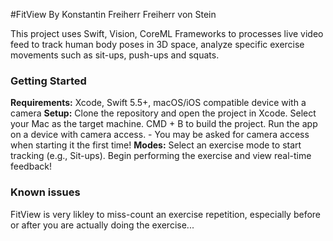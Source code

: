 #FitView
By Konstantin Freiherr Freiherr von Stein

This project uses Swift, Vision, CoreML Frameworks to processes live video feed to track human body poses in 3D space, analyze specific exercise movements such as sit-ups, push-ups and squats. 

### Getting Started

**Requirements:**
Xcode, Swift 5.5+, macOS/iOS compatible device with a camera
**Setup:**
Clone the repository and open the project in Xcode.
Select your Mac as the target machine.
CMD + B to build the project.
Run the app on a device with camera access. - You may be asked for camera access when starting it the first time! 
**Modes:**
Select an exercise mode to start tracking (e.g., Sit-ups).
Begin performing the exercise and view real-time feedback!


### Known issues

FitView is very likley to miss-count an exercise repetition, especially before or after you are actually doing the exercise...
